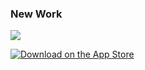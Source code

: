 ### New Work

[![](https://toddheasley.github.io/boats/boats-app.png)](https://github.com/toddheasley/boats)

[![Download on the App Store](https://toddheasley.github.io/boats/download.svg)](https://itunes.apple.com/app/id1152562893)
